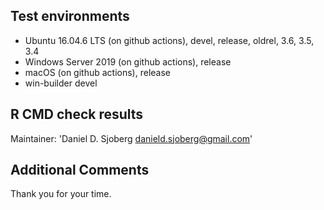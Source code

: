 ## Test environments
* Ubuntu 16.04.6 LTS (on github actions), devel, release, oldrel, 3.6, 3.5, 3.4
* Windows Server 2019 (on github actions), release
* macOS (on github actions), release
* win-builder devel

## R CMD check results
Maintainer: 'Daniel D. Sjoberg <danield.sjoberg@gmail.com>'

## Additional Comments

Thank you for your time.
